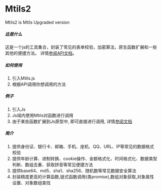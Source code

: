 # Mtils2
Mtils2 is Mtils Upgraded version


##### 这是什么
这是一个js的工具集合，封装了常见的表单校验，加密算法，原生函数扩展和一些其他的便捷方法。
详情[参阅API文档](https://misterchangray.github.io/Mtils2/)。


##### 如何使用
1. 引入Mtils.js
2. 根据API调用你想调用的方法

##### 例子
1. 引入Js
2. Js域内使用Mtils对函数进行调用
3. 由于某些函数扩展到Js原型中, 即可直接进行调用, 详情[参阅文档](https://misterchangray.github.io/Mtils2/)

##### 简介
1. 提供身份证、银行卡、邮箱、手机、座机、QQ、URL、IP等常见的数据格式校验
2. 提供年龄计算、进制转换、cookie操作、金额格式化、时间格式化、数据类型判断、数组去重、获取拼音等常见便捷方法
3. 提供base64、md5、sha1、sha256、随机数等常见数据安全算法
4. 封装精度更高的计算函数,链式函数调用(类promise),数组对象获取,对象属性设置、对象数组查找


